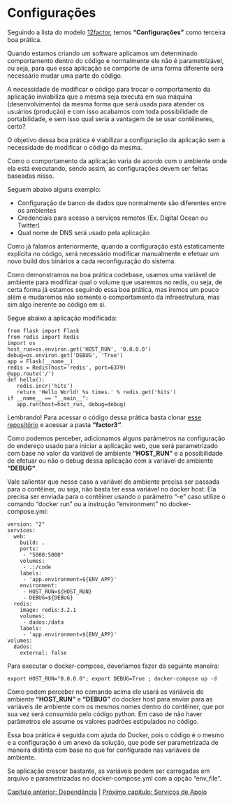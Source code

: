 # Configurações

Seguindo a lista do modelo [12factor](http://12factor.net/), temos **“Configurações”** como terceira boa prática.

Quando estamos criando um software aplicamos um determinado comportamento dentro do código e normalmente ele não é parametrizável, ou seja, para que essa aplicação se comporte de uma forma diferente será necessário mudar uma parte do código.

A necessidade de modificar o código para trocar o comportamento da aplicação inviabiliza que a mesma seja executa em sua máquina (desenvolvimento) da mesma forma que será usada para atender os usuários (produção) e com isso acabamos com toda possibilidade de portabilidade, e sem isso qual seria a vantagem de se usar contêineres, certo?

O objetivo dessa boa prática é viabilizar a configuração da aplicação sem a necessidade de modificar o código da mesma.

Como o comportamento da aplicação varia de acordo com o ambiente onde ela está executando, sendo assim, as configurações devem ser feitas baseadas nisso.

Seguem abaixo alguns exemplo:

 - Configuração de banco de dados que normalmente são diferentes entre os ambientes
 - Credenciais para acesso a serviços remotos (Ex. Digital Ocean ou Twitter)
 - Qual nome de DNS será usado pela aplicação

Como já falamos anteriormente, quando a configuração está estaticamente explícita no código, será necessário modificar manualmente e efetuar um novo build dos binários a cada reconfiguração do sistema.

Como demonstramos na boa prática codebase, usamos uma variável de ambiente para modificar qual o volume que usaremos no redis, ou seja, de certa forma já estamos seguindo essa boa prática, mas iremos um pouco além e mudaremos não somente o comportamento da infraestrutura, mas sim algo inerente ao código em si.

Segue abaixo a aplicação modificada:

```
from flask import Flask
from redis import Redis
import os
host_run=os.environ.get('HOST_RUN', '0.0.0.0')
debug=os.environ.get('DEBUG', 'True')
app = Flask(__name__)
redis = Redis(host='redis', port=6379)
@app.route('/')
def hello():
   redis.incr('hits')
   return 'Hello World! %s times.' % redis.get('hits')
if __name__ == "__main__":
   app.run(host=host_run, debug=debug)
```

Lembrando! Para acessar o código dessa prática basta clonar [esse repositório](https://github.com/gomex/exemplo-12factor-docker) e acessar a pasta **“factor3“**.

Como podemos perceber, adicionamos alguns parâmetros na configuração do endereço usado para iniciar a aplicação web, que será parametrizado com base no valor da variável de ambiente **“HOST_RUN”** e a possibilidade de efetuar ou não o debug dessa aplicação com a variável de ambiente **“DEBUG“**.

Vale salientar que nesse caso a variável de ambiente precisa ser passada para o contêiner, ou seja, não basta ter essa variável no docker host. Ela precisa ser enviada para o contêiner usando o parâmetro “-e” caso utilize o comando “docker run” ou a instrução “environment” no docker-compose.yml:

```
version: "2"
services:
  web:
    build: .
    ports:
     - "5000:5000"
    volumes:
     - .:/code
    labels:
     - 'app.environment=${ENV_APP}'
    environment:
     - HOST_RUN=${HOST_RUN}
     - DEBUG=${DEBUG}
  redis:
    image: redis:3.2.1
    volumes:
     - dados:/data
    labels:
     - 'app.environment=${ENV_APP}'
volumes:
  dados:
    external: false
```

Para executar o docker-compose, deveríamos fazer da seguinte maneira:

```
export HOST_RUN="0.0.0.0"; export DEBUG=True ; docker-compose up -d
```

Como podem perceber no comando acima ele usará as variáveis de ambiente **“HOST_RUN”** e **“DEBUG”** do docker host para enviar para as variáveis de ambiente com os mesmos nomes dentro do contêiner, que por sua vez será consumido pelo código python. Em caso de não haver parâmetros ele assume os valores padrões estipulados no código.

Essa boa prática é seguida com ajuda do Docker, pois o código é o mesmo e a configuração é um anexo da solução, que pode ser parametrizada de maneira distinta com base no que for configurado nas variáveis de ambiente.

Se aplicação crescer bastante, as variáveis podem ser carregadas em arquivo e parametrizadas no docker-compose.yml com a opção “env_file”.

[Capítulo anterior: Dependência](dependencia.md) | [Próximo capítulo: Serviços de Apoio](servicosdeapoio.md)